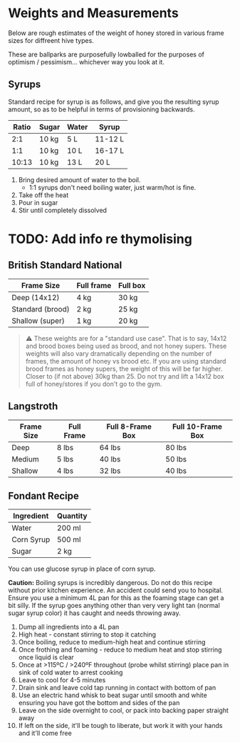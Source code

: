 # Weights and Measurements

Below are rough estimates of the weight of honey stored in various frame sizes for diffreent hive types. 

These are ballparks are purposefully lowballed for the purposes of optimism / pessimism... whichever way you look at it.

## Syrups

Standard recipe for syrup is as follows, and give you the resulting syrup amount, so as to be helpful in terms of provisioning backwards.

| Ratio | Sugar | Water | Syrup   |
| ----- | ----- | ----- | ------- |
| 2:1   | 10 kg | 5 L   | 11-12 L |
| 1:1   | 10 kg | 10 L  | 16-17 L |
| 10:13 | 10 kg | 13 L  | 20 L    |

1. Bring desired amount of water to the boil.
    * 1:1 syrups don't need boiling water, just warm/hot is fine.
1. Take off the heat
1. Pour in sugar
1. Stir until completely dissolved

# TODO: Add info re thymolising

## British Standard National

| Frame Size       | Full frame  | Full box  |
| ---------------- | ----------- | --------- |
| Deep (14x12)     | 4 kg        | 30 kg     |
| Standard (brood) | 2 kg        | 25 kg     |
| Shallow (super)  | 1 kg        | 20 kg     |

> ⚠️ These weights are for a "standard use case". That is to say, 14x12 and brood boxes being used as brood, and not honey supers. These weights will also vary dramatically depending on the number of frames, the amount of honey vs brood etc. If you are using standard brood frames as honey supers, the weight of this will be far higher. Closer to (if not above) 30kg than 25. Do not try and lift a 14x12 box full of honey/stores if you don't go to the gym.

## Langstroth

| Frame Size       | Full Frame   | Full 8-Frame Box | Full 10-Frame Box |
|----------------- | ------------ | ---------------- | ---------------   |
| Deep	           | 8 lbs        | 64 lbs           | 80 lbs            |
| Medium	       | 5 lbs        | 40 lbs           | 50 lbs            |
| Shallow          | 4 lbs        |	32 lbs           | 40 lbs            |

## Fondant Recipe

| Ingredient | Quantity |
| ---------- | -------- |
| Water      | 200 ml   |
| Corn Syrup | 500 ml   |
| Sugar      | 2 kg     |

You can use glucose syrup in place of corn syrup.

**Caution:** Boiling syrups is incredibly dangerous. Do not do this recipe without prior kitchen experience. An accident could send you to hospital. Ensure you use a minimum 4L pan for this as the foaming stage can get a bit silly. If the syrup goes anything other than very very light tan (normal sugar syrup color) it has caught and needs throwing away.

1. Dump all ingredients into a 4L pan
1. High heat - constant stirring to stop it catching
1. Once boiling, reduce to medium-high heat and continue stirring
1. Once frothing and foaming - reduce to medium heat and stop stirring once liquid is clear
1. Once at >115ºC / >240ºF throughout (probe whilst stirring) place pan in sink of cold water to arrest cooking
1. Leave to cool for 4-5 minutes
1. Drain sink and leave cold tap running in contact with bottom of pan
1. Use an electric hand whisk to beat sugar until smooth and white ensuring you have got the bottom and sides of the pan
1. Leave on the side overnight to cool, or pack into backing paper straight away
1. If left on the side, it'll be tough to liberate, but work it with your hands and it'll come free

